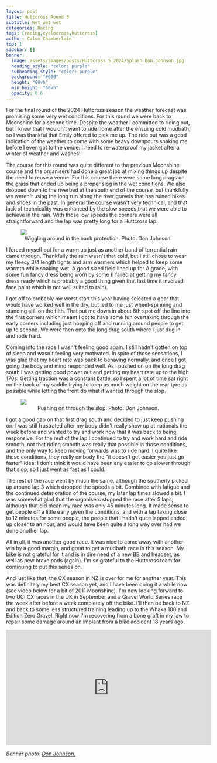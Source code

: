 ```yaml
---
layout: post
title: Huttcross Round 5
subtitle: Wet wet wet
categories: Racing
tags: [racing,cyclocross,huttcross]
author: Calum Chamberlain
top: 1
sidebar: []
banner:
  image: assets/images/posts/Huttcross_5_2024/Splash_Don_Johnson.jpg
  heading_style: "color: purple"
  subheading_style: "color: purple"
  background: "#000"
  height: "80vh"
  min_height: "60vh"
  opacity: 0.6
---
```


For the final round of the 2024 Huttcross season the weather forecast was promising
some very wet conditions. For this round we were back to Moonshine for a second
time. Despite the weather I committed to riding out, but I knew that I wouldn't want to ride
home after the ensuing cold mudbath, so I was thankful that Emily offered to 
pick me up. The ride out was a good indication of the weather to come with 
some heavy downpours soaking me before I even got to the venue: I need to 
re-waterproof my jacket after a winter of weather and washes!

The course for this round was quite different to the previous Moonshine course and
the organisers had done a great job at mixing things up despite the need to
reuse a venue. For this course there were some long drags on the grass
that ended up being a proper slog in the wet conditions. We also dropped down to
the riverbed at the south end of the course, but thankfully we weren't using the
long run along the river gravels that has ruined bikes and shoes in the past.
In general the course wasn't very technical, and that lack of technicality was
enhanced by the slow speeds that we were able to achieve in the rain. 
With those low speeds the corners were all straightforward and the lap was pretty 
long for a Huttcross lap.

<figure>
    <img src="../../../../assets/images/posts/Huttcross_5_2024/Wiggles_Don_Johnson.jpg"/>
    <center><figcaption>
        Wiggling around in the bank protection. Photo: Don Johnson.
    </figcaption></center>
</figure>

I forced myself out for a warm up just as another band of torrential rain came through.
Thankfully the rain wasn't that cold, but I still chose to wear my fleecy
3/4 length tights and arm warmers which helped to keep some warmth while soaking
wet. A good sized field lined up for A grade, with some fun 
fancy dress being worn by some (I failed at getting my fancy dress ready 
which is probably a good thing given that last time it involved face paint 
which is not well suited to rain).

I got off to probably my worst start this year having selected a gear that 
would have worked well in the dry, but led to me just wheel-spinning and 
standing still on the filth. That put me down in about 8th spot off the line 
into the first corners which meant I got to have some fun overtaking through the
early corners including just hopping off and running around people to get up to
second. We were then onto the long drag south where I just dug in and rode hard.

Coming into the race I wasn't feeling good again. I still hadn't gotten on top
of sleep and wasn't feeling very motivated. In spite of those sensations, 
I was glad that my heart rate was back to behaving normally, and once I got 
going the body and mind responded well. As I pushed on on the long drag 
south I was getting good power out and getting my heart rate up to the high 170s.
Getting traction was a constant battle, so I spent a lot of time sat right on 
the back of my saddle trying to keep as much weight on the rear tyre as possible 
while letting the front do what it wanted through the slop.

<figure>
    <img src="../../../../assets/images/posts/Huttcross_5_2024/Driving_Don_Johnson.jpg"/>
    <center><figcaption>
        Pushing on through the slop. Photo: Don Johnson.
    </figcaption></center>
</figure>

I got a good gap on that first drag south and decided to just keep pushing on.
I was still frustrated after my body didn't really show up at nationals the week before and
wanted to try and work now that it was back to being responsive.
For the rest of the lap I continued to try and work hard and ride smooth, not 
that riding smooth was really that possible in those conditions, and the only
way to keep moving forwards was to ride hard. I quite like these conditions,
they really embody the "it doesn't get easier you just go faster" idea: I
don't think it would have been any easier to go slower through that slop, so
I just went as fast as I could.

The rest of the race went by much the same, although the southerly picked up 
around lap 3 which dropped the speeds a bit. Combined with fatigue and the continued
deterioration of the course, my later lap times slowed a bit. I was somewhat
glad that the organisers stopped the race after 5 laps, although that did mean
my race was only 45 minutes long. It made sense to get people off a little
early given the conditions, and with a lap taking close to 12 minutes for some
people, the people that I hadn't quite lapped ended up closer to an hour, and would have
been quite a long way over had we done another lap.

All in all, it was another good race. It was nice to come away with another win by a good
margin, and great to get a mudbath race in this season. My bike is not grateful for it
and is in dire need of a new BB and headset, as well as new brake pads (again). I'm so
grateful to the Huttcross team for continuing to put this series on.

And just like that, the CX season in NZ is over for me for another year. This was
definitely my best CX season yet, and I have been doing it a while now (see video
below for a bit of 2011 Moonshine). I'm now looking forward to two UCI CX races
in the UK in September and a Gravel World Series race the week after before
a week completely off the bike. I'll then be back to NZ and back to some less
structured training leading up to the Whaka 100 and Edition Zero Gravel. Right now
I'm recovering from a bone graft in my jaw to repair some damage around an implant from
a bike accident 18 years ago.


<div class="strava-embed-placeholder" data-embed-type="activity" data-embed-id="12175128888" data-style="standard" data-from-embed="false"></div><script src="https://strava-embeds.com/embed.js"></script>


<iframe width="560" height="315" src="https://www.youtube.com/embed/fYkxrgN0L0A?si=-B3HdF5i3-tMfOKO" title="Ricoh Riott Cyclocross" frameborder="0" allow="accelerometer; clipboard-write; encrypted-media; gyroscope; picture-in-picture; web-share" referrerpolicy="strict-origin-when-cross-origin" allowfullscreen></iframe>

<em>Banner photo: <a href="https://workingtechnology.pic-time.com/-huttcross2024round4ngatitamapark/gallery">Don Johnson.</a></em>
